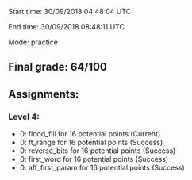 Start time: 30/09/2018 04:48:04 UTC

End time: 30/09/2018 08:48:11 UTC

Mode: practice

## Final grade: 64/100

## Assignments:
###  Level 4:
  -  0: flood_fill for 16 potential points (Current)
  -  0: ft_range for 16 potential points (Success)
  -  0: reverse_bits for 16 potential points (Success)
  -  0: first_word for 16 potential points (Success)
  -  0: aff_first_param for 16 potential points (Success)